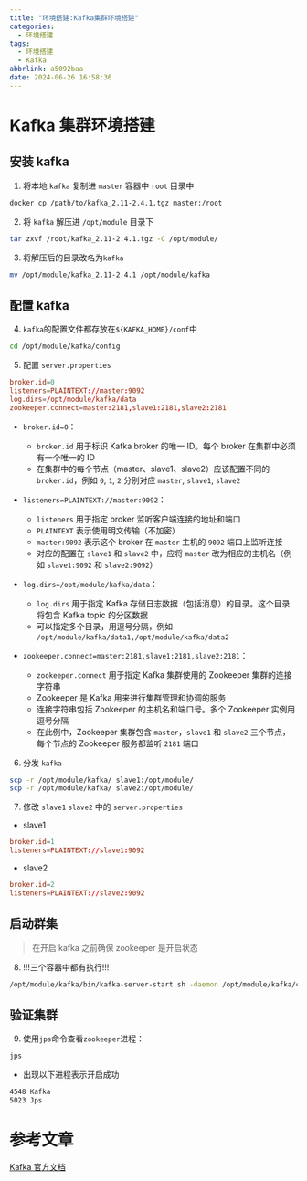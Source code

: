 ```yaml
---
title: "环境搭建:Kafka集群环境搭建"
categories:
  - 环境搭建
tags:
  - 环境搭建
  - Kafka
abbrlink: a5092baa
date: 2024-06-26 16:58:36
---
```


# Kafka 集群环境搭建

## 安装 kafka

1. 将本地 `kafka` 复制进 `master` 容器中 `root` 目录中

```bash
docker cp /path/to/kafka_2.11-2.4.1.tgz master:/root
```

2. 将 `kafka` 解压进 `/opt/module` 目录下

```bash
tar zxvf /root/kafka_2.11-2.4.1.tgz -C /opt/module/
```

3. 将解压后的目录改名为`kafka`

```bash
mv /opt/module/kafka_2.11-2.4.1 /opt/module/kafka
```

## 配置 kafka

4. `kafka`的配置文件都存放在`${KAFKA_HOME}/conf`中

```bash
cd /opt/module/kafka/config
```

5. 配置 `server.properties`

```conf
broker.id=0
listeners=PLAINTEXT://master:9092
log.dirs=/opt/module/kafka/data
zookeeper.connect=master:2181,slave1:2181,slave2:2181
```

- `broker.id=0`：

  - `broker.id` 用于标识 Kafka broker 的唯一 ID。每个 broker 在集群中必须有一个唯一的 ID
  - 在集群中的每个节点（master、slave1、slave2）应该配置不同的 `broker.id`，例如 `0`, `1`, `2` 分别对应 `master`, `slave1`, `slave2`

- `listeners=PLAINTEXT://master:9092`：

  - `listeners` 用于指定 broker 监听客户端连接的地址和端口
  - `PLAINTEXT` 表示使用明文传输（不加密）
  - `master:9092` 表示这个 broker 在 `master` 主机的 `9092` 端口上监听连接
  - 对应的配置在 `slave1` 和 `slave2` 中，应将 `master` 改为相应的主机名（例如 `slave1:9092` 和 `slave2:9092`）

- `log.dirs=/opt/module/kafka/data`：

  - `log.dirs` 用于指定 Kafka 存储日志数据（包括消息）的目录。这个目录将包含 Kafka topic 的分区数据
  - 可以指定多个目录，用逗号分隔，例如 `/opt/module/kafka/data1,/opt/module/kafka/data2`

- `zookeeper.connect=master:2181,slave1:2181,slave2:2181`：
  - `zookeeper.connect` 用于指定 Kafka 集群使用的 Zookeeper 集群的连接字符串
  - Zookeeper 是 Kafka 用来进行集群管理和协调的服务
  - 连接字符串包括 Zookeeper 的主机名和端口号。多个 Zookeeper 实例用逗号分隔
  - 在此例中，Zookeeper 集群包含 `master`，`slave1` 和 `slave2` 三个节点，每个节点的 Zookeeper 服务都监听 `2181` 端口

6. 分发 `kafka`

```bash
scp -r /opt/module/kafka/ slave1:/opt/module/
scp -r /opt/module/kafka/ slave2:/opt/module/
```

7. 修改 `slave1` `slave2` 中的 `server.properties`

- slave1

```conf
broker.id=1
listeners=PLAINTEXT://slave1:9092
```

- slave2

```conf
broker.id=2
listeners=PLAINTEXT://slave2:9092
```

## 启动群集

> 在开启 kafka 之前确保 zookeeper 是开启状态

8. !!!三个容器中都有执行!!!

```bash
/opt/module/kafka/bin/kafka-server-start.sh -daemon /opt/module/kafka/config/server.properties
```

## 验证集群

9. 使用`jps`命令查看`zookeeper`进程：

```bash
jps
```

- 出现以下进程表示开启成功

```bash
4548 Kafka
5023 Jps
```

# 参考文章

[Kafka 官方文档](https://kafka.apache.org/documentation/#gettingStarted)
